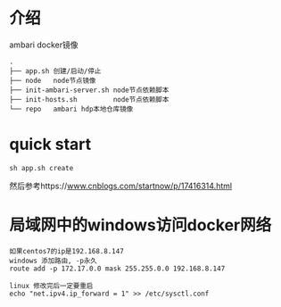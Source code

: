 # 介绍

ambari docker镜像

```
.
├── app.sh 创建/启动/停止
├── node   node节点镜像
├── init-ambari-server.sh node节点依赖脚本
├── init-hosts.sh         node节点依赖脚本
└── repo   ambari hdp本地仓库镜像
```


# quick start

`sh app.sh create`

然后参考https://www.cnblogs.com/startnow/p/17416314.html

# 局域网中的windows访问docker网络
```
如果centos7的ip是192.168.8.147
windows 添加路由, -p永久 
route add -p 172.17.0.0 mask 255.255.0.0 192.168.8.147

linux 修改完后一定要重启
echo "net.ipv4.ip_forward = 1" >> /etc/sysctl.conf
```
